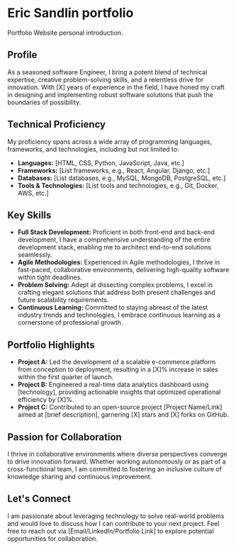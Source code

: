 # Eric Sandlin portfolio
Portfolio Website personal introduction.

## Profile

As a seasoned software Engineer, I bring a potent blend of technical expertise, creative problem-solving skills, and a relentless drive for innovation. With [X] years of experience in the field, I have honed my craft in designing and implementing robust software solutions that push the boundaries of possibility.

## Technical Proficiency

My proficiency spans across a wide array of programming languages, frameworks, and technologies, including but not limited to:

- **Languages:** [HTML, CSS, Python, JavaScript, Java, etc.]
- **Frameworks:** [List frameworks, e.g., React, Angular, Django, etc.]
- **Databases:** [List databases, e.g., MySQL, MongoDB, PostgreSQL, etc.]
- **Tools & Technologies:** [List tools and technologies, e.g., Git, Docker, AWS, etc.]

## Key Skills

- **Full Stack Development:** Proficient in both front-end and back-end development, I have a comprehensive understanding of the entire development stack, enabling me to architect end-to-end solutions seamlessly.
- **Agile Methodologies:** Experienced in Agile methodologies, I thrive in fast-paced, collaborative environments, delivering high-quality software within tight deadlines.
- **Problem Solving:** Adept at dissecting complex problems, I excel in crafting elegant solutions that address both present challenges and future scalability requirements.
- **Continuous Learning:** Committed to staying abreast of the latest industry trends and technologies, I embrace continuous learning as a cornerstone of professional growth.

## Portfolio Highlights

- **Project A:** Led the development of a scalable e-commerce platform from conception to deployment, resulting in a [X]% increase in sales within the first quarter of launch.
- **Project B:** Engineered a real-time data analytics dashboard using [technology], providing actionable insights that optimized operational efficiency by [X]%.
- **Project C:** Contributed to an open-source project [Project Name/Link] aimed at [brief description], garnering [X] stars and [X] forks on GitHub.

## Passion for Collaboration

I thrive in collaborative environments where diverse perspectives converge to drive innovation forward. Whether working autonomously or as part of a cross-functional team, I am committed to fostering an inclusive culture of knowledge sharing and continuous improvement.

## Let's Connect

I am passionate about leveraging technology to solve real-world problems and would love to discuss how I can contribute to your next project. Feel free to reach out via [Email/LinkedIn/Portfolio Link] to explore potential opportunities for collaboration.
